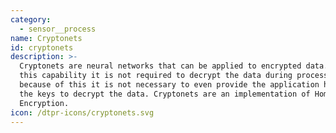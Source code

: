 ```yaml
---
category:
  - sensor__process
name: Cryptonets
id: cryptonets
description: >-
  Cryptonets are neural networks that can be applied to encrypted data. Due to
  this capability it is not required to decrypt the data during processing and
  because of this it is not necessary to even provide the application host with
  the keys to decrypt the data. Cryptonets are an implementation of Homomorphic
  Encryption.
icon: /dtpr-icons/cryptonets.svg
---
```


